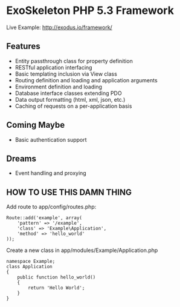 ExoSkeleton PHP 5.3 Framework
=============================

Live Example: http://exodus.io/framework/

Features
--------
- Entity passthrough class for property definition
- RESTful application interfacing
- Basic templating inclusion via View class
- Routing definition and loading and application arguments
- Environment definition and loading
- Database interface classes extending PDO
- Data output formatting (html, xml, json, etc.)
- Caching of requests on a per-application basis

Coming Maybe
------------
- Basic authentication support

Dreams
------
- Event handling and proxying

HOW TO USE THIS DAMN THING
--------------------------
Add route to app/config/routes.php:

	Route::add('example', array(
		'pattern' => '/example',
		'class' => 'Example\Application',
		'method' => 'hello_world'
	));

Create a new class in app/modules/Example/Application.php

	namespace Example;
	class Application
	{
		public function hello_world()
		{
			return 'Hello World';
		}
	}
